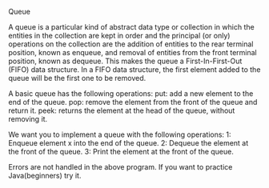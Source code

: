 Queue

A queue is a particular kind of abstract data type or collection in which the entities in the collection are kept in order and the principal (or only) operations on the collection are the addition of entities to the rear terminal position, known as enqueue, and removal of entities from the front terminal position, known as dequeue. This makes the queue a First-In-First-Out (FIFO) data structure. In a FIFO data structure, the first element added to the queue will be the first one to be removed.

A basic queue has the following operations:
put: add a new element to the end of the queue.
pop: remove the element from the front of the queue and return it.
peek: returns the element at the head of the queue, without removing it.

We want you to implement a queue with the following operations:
1: Enqueue element x into the end of the queue.
2: Dequeue the element at the front of the queue.
3: Print the element at the front of the queue.

Errors are not handled in the above program. If you want to practice Java(beginners) try it.

